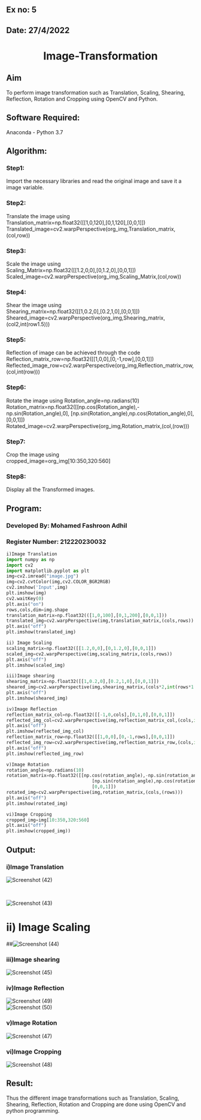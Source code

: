 ## Ex no: 5
## Date: 27/4/2022
# <p align="center">Image-Transformation
## Aim
To perform image transformation such as Translation, Scaling, Shearing, Reflection, Rotation and Cropping using OpenCV and Python.

## Software Required:
Anaconda - Python 3.7

## Algorithm:
### Step1:
Import the necessary libraries and read the original image and save it a image variable.
<br>

### Step2:
Translate the image using<br>Translation_matrix=np.float32([[1,0,120],[0,1,120],[0,0,1]]) Translated_image=cv2.warpPerspective(org_img,Translation_matrix,(col,row))
<br>

### Step3:
Scale the image using<br>Scaling_Matrix=np.float32([[1.2,0,0],[0,1.2,0],[0,0,1]])<br>Scaled_image=cv2.warpPerspective(org_img,Scaling_Matrix,(col,row))
<br>

### Step4:
Shear the image using<br>Shearing_matrix=np.float32([[1,0.2,0],[0.2,1,0],[0,0,1]])<br>Sheared_image=cv2.warpPerspective(org_img,Shearing_matrix,(col2,int(row1.5)))
<br>

### Step5:
Reflection of image can be achieved through the code<br>Reflection_matrix_row=np.float32([[1,0,0],[0,-1,row],[0,0,1]]) <br>Reflected_image_row=cv2.warpPerspective(org_img,Reflection_matrix_row,(col,int(row)))
<br>

### Step6:
Rotate the image using Rotation_angle=np.radians(10)<br>Rotation_matrix=np.float32([[np.cos(Rotation_angle),-np.sin(Rotation_angle),0], [np.sin(Rotation_angle),np.cos(Rotation_angle),0], [0,0,1]])<br>Rotated_image=cv2.warpPerspective(org_img,Rotation_matrix,(col,(row)))
<br>

### Step7:
Crop the image using<br>cropped_image=org_img[10:350,320:560]
<br>

### Step8:
Display all the Transformed images.
<br>

## Program:
### Developed By: Mohamed Fashroon Adhil
### Register Number: 212220230032
```python
i)Image Translation
import numpy as np
import cv2
import matplotlib.pyplot as plt
img=cv2.imread("image.jpg")
img=cv2.cvtColor(img,cv2.COLOR_BGR2RGB)
cv2.imshow('Input',img)
plt.imshow(img)
cv2.waitKey(0)
plt.axis("on")
rows,cols,dim=img.shape
translation_matrix=np.float32(([1,0,100],[0,1,200],[0,0,1]))
translated_img=cv2.warpPerspective(img,translation_matrix,(cols,rows))
plt.axis("off")
plt.imshow(translated_img)

ii) Image Scaling
scaling_matrix=np.float32([[1.2,0,0],[0,1.2,0],[0,0,1]])
scaled_img=cv2.warpPerspective(img,scaling_matrix,(cols,rows))
plt.axis("off")
plt.imshow(scaled_img)

iii)Image shearing
shearing_matrix=np.float32([[1,0.2,0],[0.2,1,0],[0,0,1]])
sheared_img=cv2.warpPerspective(img,shearing_matrix,(cols*2,int(rows*1.5)))
plt.axis("off")
plt.imshow(sheared_img)

iv)Image Reflection
reflection_matrix_col=np.float32([[-1,0,cols],[0,1,0],[0,0,1]])
reflected_img_col=cv2.warpPerspective(img,reflection_matrix_col,(cols,int(rows)))
plt.axis("off")
plt.imshow(reflected_img_col)
reflection_matrix_row=np.float32([[1,0,0],[0,-1,rows],[0,0,1]])
reflected_img_row=cv2.warpPerspective(img,reflection_matrix_row,(cols,int(rows)))
plt.axis("off")
plt.imshow(reflected_img_row)

v)Image Rotation
rotation_angle=np.radians(10)
rotation_matrix=np.float32([[np.cos(rotation_angle),-np.sin(rotation_angle),0],
                                [np.sin(rotation_angle),np.cos(rotation_angle),0],
                                [0,0,1]])
rotated_img=cv2.warpPerspective(img,rotation_matrix,(cols,(rows)))
plt.axis("off")
plt.imshow(rotated_img)

vi)Image Cropping
cropped_img=img[10:350,320:560]
plt.axis("off")
plt.imshow(cropped_img))
```
## Output:
### i)Image Translation
![Screenshot (42)](https://user-images.githubusercontent.com/75234588/166111732-f5f9da35-c94b-460e-a0b2-ff0061592208.png)

<br>

![Screenshot (43)](https://user-images.githubusercontent.com/75234588/166112103-8d606d57-b5a8-4f48-9dd4-da470143e19d.png)



# ii) Image Scaling
##![Screenshot (44)](https://user-images.githubusercontent.com/75234588/166111757-860b0dc8-6dd9-499d-8e94-e74806196572.png)

### iii)Image shearing
![Screenshot (45)](https://user-images.githubusercontent.com/75234588/166111783-5175403e-4621-4e79-a8e5-b447bf86175d.png)


### iv)Image Reflection
![Screenshot (49)](https://user-images.githubusercontent.com/75234588/166112077-85264b69-ab6a-49cc-bcb9-9d27f6d3bd6c.png)
<br>
![Screenshot (50)](https://user-images.githubusercontent.com/75234588/166112098-51f310e2-c1a5-449a-a075-19d781d26bff.png)





### v)Image Rotation
![Screenshot (47)](https://user-images.githubusercontent.com/75234588/166111846-350728e8-97db-4cad-8481-37dd5374fa73.png)


### vi)Image Cropping
![Screenshot (48)](https://user-images.githubusercontent.com/75234588/166111852-8dbf873e-d110-4e53-a569-18eacfd0a958.png)

## Result: 

Thus the different image transformations such as Translation, Scaling, Shearing, Reflection, Rotation and Cropping are done using OpenCV and python programming.

